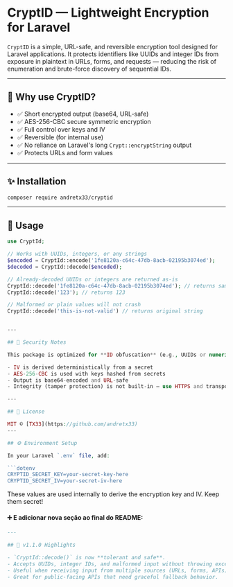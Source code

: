 # CryptID — Lightweight Encryption for Laravel

`CryptID` is a simple, URL-safe, and reversible encryption tool designed for Laravel applications. It protects identifiers like UUIDs and integer IDs from exposure in plaintext in URLs, forms, and requests — reducing the risk of enumeration and brute-force discovery of sequential IDs.

---

## 🔐 Why use CryptID?

- ✅ Short encrypted output (base64, URL-safe)
- ✅ AES-256-CBC secure symmetric encryption
- ✅ Full control over keys and IV
- ✅ Reversible (for internal use)
- ✅ No reliance on Laravel's long `Crypt::encryptString` output
- ✅ Protects URLs and form values

---

## ✨ Installation

```bash
composer require andretx33/cryptid
```

---

## 🧪 Usage

```php
use CryptId;

// Works with UUIDs, integers, or any strings
$encoded = CryptId::encode('1fe8120a-c64c-47db-8acb-02195b3074ed');
$decoded = CryptId::decode($encoded);

// Already-decoded UUIDs or integers are returned as-is
CryptId::decode('1fe8120a-c64c-47db-8acb-02195b3074ed'); // returns same
CryptId::decode('123'); // returns 123

// Malformed or plain values will not crash
CryptId::decode('this-is-not-valid') // returns original string


---

## 🔐 Security Notes

This package is optimized for **ID obfuscation** (e.g., UUIDs or numeric IDs in URLs/forms). It is **not meant for storing highly sensitive data** like credentials or credit cards unless you manually implement MAC or HMAC for integrity.

- IV is derived deterministically from a secret
- AES-256-CBC is used with keys hashed from secrets
- Output is base64-encoded and URL-safe
- Integrity (tamper protection) is not built-in — use HTTPS and transport-layer protections

---

## 📄 License

MIT © [TX33](https://github.com/andretx33)
---

## ⚙️ Environment Setup

In your Laravel `.env` file, add:

```dotenv
CRYPTID_SECRET_KEY=your-secret-key-here
CRYPTID_SECRET_IV=your-secret-iv-here
```

These values are used internally to derive the encryption key and IV. Keep them secret!


#### ➕ E adicionar nova seção ao final do README:

```md
---

## 🚀 v1.1.0 Highlights

- `CryptId::decode()` is now **tolerant and safe**.
- Accepts UUIDs, integer IDs, and malformed input without throwing exceptions.
- Useful when receiving input from multiple sources (URLs, forms, APIs).
- Great for public-facing APIs that need graceful fallback behavior.
